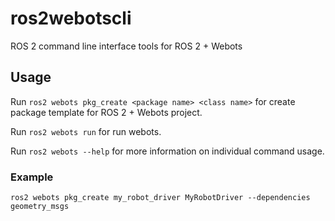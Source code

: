 # ros2webotscli
ROS 2 command line interface tools for ROS 2 + Webots

## Usage

Run `ros2 webots pkg_create <package name> <class name>` for create package template for ROS 2 + Webots project.

Run `ros2 webots run` for run webots.

Run `ros2 webots --help` for more information on individual command usage.

### Example

`ros2 webots pkg_create my_robot_driver MyRobotDriver --dependencies geometry_msgs`
